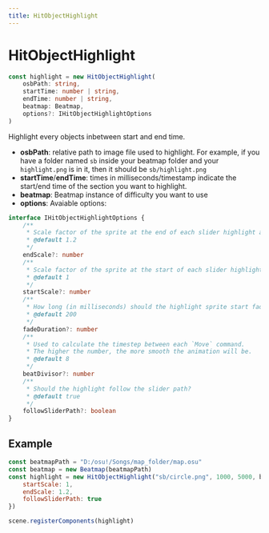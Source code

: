 ```yaml
---
title: HitObjectHighlight 
---
```


# HitObjectHighlight
```typescript
const highlight = new HitObjectHighlight(
	osbPath: string,
	startTime: number | string,
	endTime: number | string,
	beatmap: Beatmap,
	options?: IHitObjectHighlightOptions
)
```

Highlight every objects inbetween start and end time.

* **osbPath**: relative path to image file used to highlight. For example, if you have a folder named `sb` inside your beatmap folder and your `highlight.png` is in it, then it should be `sb/highlight.png`
* **startTime**/**endTime**: times in milliseconds/timestamp indicate the start/end time of the section you want to highlight.
* **beatmap**: Beatmap instance of difficulty you want to use
* **options**: Avaiable options:
```typescript
interface IHitObjectHighlightOptions {
	/**
	 * Scale factor of the sprite at the end of each slider highlight animation.
	 * @default 1.2
	 */
	endScale?: number
	/**
	 * Scale factor of the sprite at the start of each slider highlight animation.
	 * @default 1
	 */
	startScale?: number
	/**
	 * How long (in milliseconds) should the highlight sprite start fading in/out.
	 * @default 200
	 */
	fadeDuration?: number
	/**
	 * Used to calculate the timestep between each `Move` command.
	 * The higher the number, the more smooth the animation will be.
	 * @default 8
	 */
	beatDivisor?: number
	/**
	 * Should the highlight follow the slider path?
	 * @default true
	 */
	followSliderPath?: boolean
}

```

## Example
```javascript
const beatmapPath = "D:/osu!/Songs/map_folder/map.osu"
const beatmap = new Beatmap(beatmapPath)
const highlight = new HitObjectHighlight("sb/circle.png", 1000, 5000, beatmap, {
	startScale: 1,
	endScale: 1.2,
	followSliderPath: true
})

scene.registerComponents(highlight)
```
